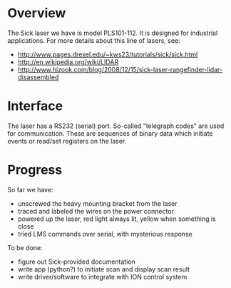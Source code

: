 # Overview #

The Sick laser we have is model PLS101-112. It is designed for industrial applications. For more details about this line of lasers, see:
  * http://www.pages.drexel.edu/~kws23/tutorials/sick/sick.html
  * http://en.wikipedia.org/wiki/LIDAR
  * http://www.hizook.com/blog/2008/12/15/sick-laser-rangefinder-lidar-disassembled

# Interface #

The laser has a RS232 (serial) port. So-called "telegraph codes" are used for communication. These are sequences of binary data which initiate events or read/set registers on the laser.

# Progress #

So far we have:
  * unscrewed the heavy mounting bracket from the laser
  * traced and labeled the wires on the power connector
  * powered up the laser, red light always lit, yellow when something is close
  * tried LMS commands over serial, with mysterious response

To be done:
  * figure out Sick-provided documentation
  * write app (python?) to initiate scan and display scan result
  * write driver/software to integrate with ION control system